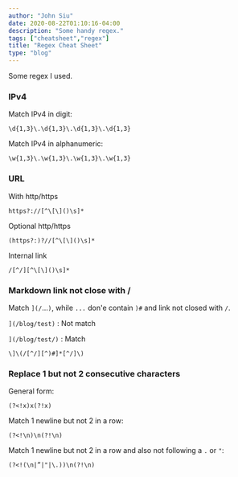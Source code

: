```yaml
---
author: "John Siu"
date: 2020-08-22T01:10:16-04:00
description: "Some handy regex."
tags: ["cheatsheet","regex"]
title: "Regex Cheat Sheet"
type: "blog"
---
```

Some regex I used.
<!--more-->

### IPv4

Match IPv4 in digit:

`\d{1,3}\.\d{1,3}\.\d{1,3}\.\d{1,3}`

Match IPv4 in alphanumeric:

`\w{1,3}\.\w{1,3}\.\w{1,3}\.\w{1,3}`

### URL

With http/https

`https?://[^\[\]()\s]*`

Optional http/https

`(https?:)?//[^\[\]()\s]*`

Internal link

`/[^/][^\[\]()\s]*`

### Markdown link not close with /

Match `](/`...`)`, while `...` don'e contain `)#` and link not closed with `/`.

`](/blog/test)` : Not match

`](/blog/test/)` : Match

`\]\(/[^/][^)#]*[^/]\)`

### Replace 1 but not 2 consecutive characters

General form:

`(?<!x)x(?!x)`

Match 1 newline but not 2 in a row:

`(?<!\n)\n(?!\n)`

Match 1 newline but not 2 in a row and also not following a `.` or `"`:

`(?<!(\n|”|"|\.))\n(?!\n)`